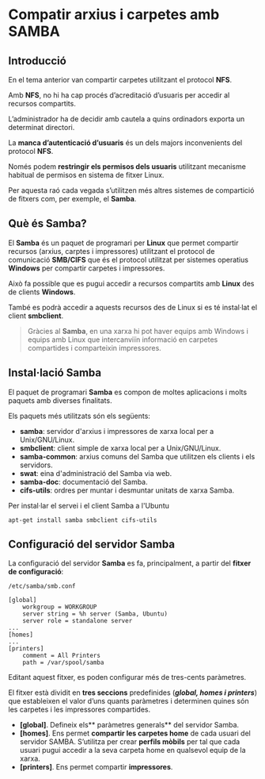 # Compatir arxius i carpetes amb SAMBA

## Introducció

En el tema anterior van compartir carpetes utilitzant el protocol **NFS**.

Amb **NFS**, no hi ha cap procés d’acreditació d’usuaris per accedir al recursos compartits.

L’administrador ha de decidir amb cautela a quins ordinadors exporta un determinat directori.

La **manca d’autenticació d’usuaris** és un dels majors inconvenients del protocol **NFS**.

Només podem **restringir els permisos dels usuaris** utilitzant mecanisme habitual de permisos en sistema de fitxer Linux.

Per aquesta raó cada vegada s’utilitzen més altres sistemes de compartició de fitxers com, per exemple, el **Samba**.

## Què és Samba?

El **Samba** és un paquet de programari per **Linux** que permet compartir recursos (arxius, carptes i impressores) utilitzant el protocol de comunicació **SMB/CIFS** que és el protocol  utilitzat per sistemes operatius **Windows** per compartir carpetes i impressores. 

Això fa possible que es pugui accedir a recursos compartits amb **Linux** des de clients **Windows**.

També es podrà accedir a aquests recursos des de Linux si es té instal·lat el client **smbclient**.

> Gràcies al **Samba**, en una xarxa hi pot haver equips amb Windows i equips amb Linux que intercanviïn informació en carpetes compartides i comparteixin impressores.

## Instal·lació Samba

El paquet de programari **Samba** es compon de moltes aplicacions i molts paquets amb diverses finalitats.

Els paquets més utilitzats són els següents:
* **samba**: servidor d'arxius i impressores de xarxa local per a Unix/GNU/Linux.
* **smbclient**: client simple de xarxa local per a Unix/GNU/Linux.
* **samba-common**: arxius comuns del Samba que utilitzen els clients i els servidors.
* **swat**: eina d'administració del Samba via web.
* **samba-doc**: documentació del Samba.
* **cifs-utils**: ordres per muntar i desmuntar unitats de xarxa Samba.

Per instal·lar el servei i el client Samba a l'Ubuntu

`apt-get install samba smbclient cifs-utils`

## Configuració del servidor Samba

La configuració del servidor **Samba** es fa, principalment, a partir del **fitxer de configuració**: 

`/etc/samba/smb.conf`

```
[global]
    workgroup = WORKGROUP
    server string = %h server (Samba, Ubuntu)
    server role = standalone server
...
[homes]
...
[printers]
    comment = All Printers
    path = /var/spool/samba
```

Editant aquest fitxer, es poden configurar més de tres-cents paràmetres.

El fitxer està dividit en **tres seccions** predefinides (_**global, homes i printers**_) que estableixen el valor d’uns quants paràmetres i determinen quines són les carpetes i les impressores compartides.
* **[global]**. Defineix els** paràmetres generals** del servidor Samba.
* **[homes]**. Ens permet **compartir les carpetes home** de cada usuari del servidor SAMBA. S’utilitza per crear **perfils mòbils** per tal que cada usuari pugui accedir a la seva carpeta home en qualsevol equip de la xarxa.
* **[printers]**. Ens permet compartir **impressores**.

